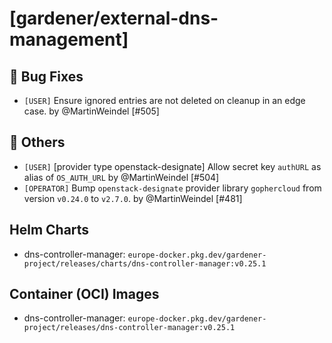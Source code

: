 # [gardener/external-dns-management]

## 🐛 Bug Fixes

- `[USER]` Ensure ignored entries are not deleted on cleanup in an edge case. by @MartinWeindel [#505]
## 🏃 Others

- `[USER]` [provider type openstack-designate] Allow secret key `authURL` as alias of `OS_AUTH_URL` by @MartinWeindel [#504]
- `[OPERATOR]` Bump `openstack-designate` provider library `gophercloud` from version `v0.24.0` to `v2.7.0`. by @MartinWeindel [#481]

## Helm Charts
- dns-controller-manager: `europe-docker.pkg.dev/gardener-project/releases/charts/dns-controller-manager:v0.25.1`
## Container (OCI) Images
- dns-controller-manager: `europe-docker.pkg.dev/gardener-project/releases/dns-controller-manager:v0.25.1`
